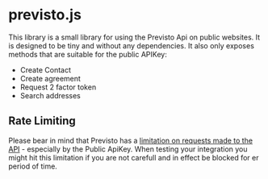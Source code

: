 # previsto.js

This library is a small library for using the Previsto Api on public websites. It is designed to be tiny and without any dependencies. It also only exposes methods that are suitable for the public APIKey:
* Create Contact
* Create agreement
* Request 2 factor token
* Search addresses

## Rate Limiting
Please bear in mind that Previsto has a [limitation on requests made to the API](https://docs.previsto.com/help/api/introduction-to-api#request-limit) - especially by the Public ApiKey. When testing your integration you might hit this limitation if you are not carefull and in effect be blocked for er period of time.
